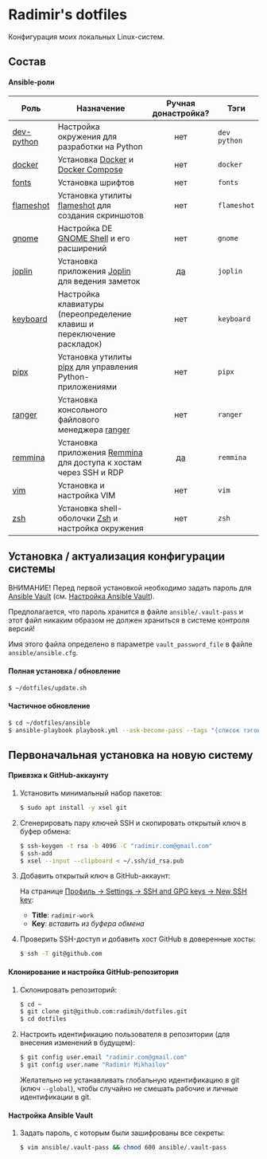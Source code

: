 # Radimir's dotfiles

Конфигурация моих локальных Linux-систем.

## Состав

#### Ansible-роли

Роль | Назначение | Ручная донастройка? | Тэги
---- | ---------- | :-----------------: | ----
[dev-python](ansible/roles/dev-python) | Настройка окружения для разработки на Python | нет | `dev` `python`
[docker](ansible/roles/docker) | Установка [Docker](https://docs.docker.com/engine/) и [Docker Compose](https://docs.docker.com/compose/) | нет | `docker`
[fonts](ansible/roles/fonts) | Установка шрифтов | нет | `fonts`
[flameshot](ansible/roles/flameshot) | Установка утилиты [flameshot](https://github.com/flameshot-org/flameshot) для создания скриншотов | нет | `flameshot`
[gnome](ansible/roles/gnome) | Настройка DE [GNOME Shell](https://wiki.gnome.org/Projects/GnomeShell) и его расширений | нет | `gnome`
[joplin](ansible/roles/joplin) | Установка приложения [Joplin](https://joplinapp.org/) для ведения заметок | [да](ansible/roles/joplin#после-установки) | `joplin`
[keyboard](ansible/roles/keyboard) | Настройка клавиатуры (переопределение клавиш и переключение раскладок) | нет | `keyboard`
[pipx](ansible/roles/pipx) | Установка утилиты [pipx](https://joplinapp.org/) для управления Python-приложениями | нет | `pipx`
[ranger](ansible/roles/ranger) | Установка консольного файлового менеджера [ranger](https://github.com/ranger/ranger) | нет | `ranger`
[remmina](ansible/roles/remmina) | Установка приложения [Remmina](https://remmina.org/) для доступа к хостам через SSH и RDP | [да](ansible/roles/remmina#после-установки) | `remmina`
[vim](ansible/roles/vim) | Установка и настройка VIM | нет | `vim`
[zsh](ansible/roles/zsh) | Установка shell-оболочки [Zsh](https://www.zsh.org/) и настройка окружения | нет | `zsh`

## Установка / актуализация конфигурации системы

ВНИМАНИЕ! Перед первой установкой необходимо задать пароль для [Ansible Vault](https://docs.ansible.com/ansible/latest/user_guide/vault.html)
(см. [Настройка Ansible Vault](#настройка-ansible-vault)).

Предполагается, что пароль хранится в файле `ansible/.vault-pass` и этот файл никаким образом не должен храниться в системе контроля версий!

Имя этого файла определено в параметре `vault_password_file` в файле `ansible/ansible.cfg`.

#### Полная установка / обновление

```bash
$ ~/dotfiles/update.sh
```

#### Частичное обновление

```bash
$ cd ~/dotfiles/ansible
$ ansible-playbook playbook.yml --ask-become-pass --tags "{список тэгов через запятую}"
```

## Первоначальная установка на новую систему

#### Привязка к GitHub-аккаунту

1. Установить минимальный набор пакетов:

   ```bash
   $ sudo apt install -y xsel git
   ```

1. Сгенерировать пару ключей SSH и скопировать открытый ключ в буфер обмена:

   ```bash
   $ ssh-keygen -t rsa -b 4096 -C "radimir.com@gmail.com"
   $ ssh-add
   $ xsel --input --clipboard < ~/.ssh/id_rsa.pub
   ```

1. Добавить открытый ключ в GitHub-аккаунт:

   На странице [Профиль → Settings → SSH and GPG keys → New SSH key](https://github.com/settings/ssh/new):
   * **Title**: `radimir-work`
   * **Key**: _вставить из буфера обмена_

1. Проверить SSH-доступ и добавить хост GitHub в доверенные хосты:

   ```bash
   $ ssh -T git@github.com
   ```

#### Клонирование и настройка GitHub-репозитория

1. Склонировать репозиторий:

   ```bash
   $ cd ~
   $ git clone git@github.com:radimih/dotfiles.git
   $ cd dotfiles
   ```

1. Настроить идентификацию пользователя в репозитории (для внесения изменений в будущем):

   ```bash
   $ git config user.email "radimir.com@gmail.com"
   $ git config user.name "Radimir Mikhailov"
   ```
   
   Желательно не устанавливать глобальную идентификацию  в git (ключ `--global`), чтобы
   случайно не смешать рабочие и личные идентификации в git.

#### Настройка Ansible Vault

1. Задать пароль, с которым были зашифрованы все секреты:

   ```bash
   $ vim ansible/.vault-pass && chmod 600 ansible/.vault-pass
   ```
